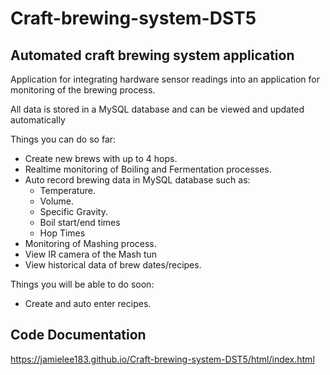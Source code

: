# Craft-brewing-system-DST5
## Automated craft brewing system application

Application for integrating hardware sensor readings into an application for monitoring of the brewing process.

All data is stored in a MySQL database and can be viewed and updated automatically

Things you can do so far:
* Create new brews with up to 4 hops.
* Realtime monitoring of Boiling and Fermentation processes.
* Auto record brewing data in MySQL database such as:
    * Temperature.
    * Volume.
    * Specific Gravity.
    * Boil start/end times
    * Hop Times
* Monitoring of Mashing process.
* View IR camera of the Mash tun
* View historical data of brew dates/recipes.

Things you will be able to do soon:
* Create and auto enter recipes.

## Code Documentation
https://jamielee183.github.io/Craft-brewing-system-DST5/html/index.html
